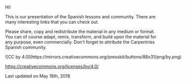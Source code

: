 Hi!

This is our presentation of the Spanish lessons and community. There are many interesting links that you can check out. 

Please share, copy and redistribute the material in any medium or format. You can of course adapt, remix, transform, and build 
upon the material for any purpose, even commercially. Don't forget to attribute the Carpentries Spanish community.
<div style="width:200%">
![CC by 4.0](https://mirrors.creativecommons.org/presskit/buttons/88x31/png/by.png)

https://creativecommons.org/licenses/by/4.0/

Last updated on May 18th, 2018
